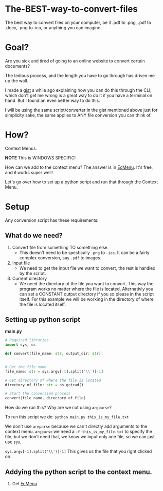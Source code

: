# The-BEST-way-to-convert-files
The best way to convert files on your computer, be it .pdf to .png, .pdf to .docx, .png to .ico, or anything you can imagine.

# Goal?
Are you sick and tired of going to an online website to convert certain documents? 

The tedious process, and the length you have to go through has driven me up the wall.

I made a [gist](https://gist.github.com/JareBear12418/d4094a87b17364952937f54ba1728a0a) a while ago explaining how you can do this through the CLI, which don't get me wrong is a great way to do it if you have a terminal on hand. But I found an even better way to do this.

I will be using the same script/converter in the gist mentioned above just for simplicity sake, the same applies to ANY file conversion you can think of.

# How?
Context Menus.

**NOTE** This is WINDOWS SPECIFIC!

How can we add to the context menu?
The answer is in [EcMenu](https://www.sordum.org/7615/easy-context-menu-v1-6/). It's free, and it works super well!

Let's go over how to set up a python script and run that through the Context Menu.

# Setup
Any conversion script has these requirements:

## What do we need?
1. Convert file from something TO something else.
    - This doesn't need to be spesfically `.png` to `.ico`. It can be a fairly complex conversion, say `.pdf` to images.
2. Input file
    - We need to get the input file we want to convert, the rest is handled by the script.
3. Current directory
    - We need the directory of the file you want to convert. This way the program works no matter where the file is located. Alternativly you can set a CONSTANT output directory if you so please in the script itself. For this example we will be working in the directory of where the file is located itself.

## Setting up python script
**main.py**
```python
# Required libraries
import sys, os

def convert(file_name: str, output_dir: str):
    ...

# Get the file name
file_name: str = sys.argv[-1].split('\\')[-1]

# Get directory of where the file is located 
directory_of_file: str = os.getcwd()

# Start the conversion process
convert(file_name, directory_of_file)
```

How do we run this? Why are we not using `argparse`?

To run this script we do:
`python main.py this_is_my_file.txt`

We don't use `areparse` because we can't directly add arguments to the context menu. `argparse` we need a `-f this_is_my_file.txt` to specify the file, but we don't need that, we know we input only one file, so we can just use `sys`.

`sys.argv[-1].split('\\')[-1]` This gives us the file that you right clicked on.

## Addying the python script to the context menu.
1. Get [EcMenu](https://www.sordum.org/7615/easy-context-menu-v1-6/)